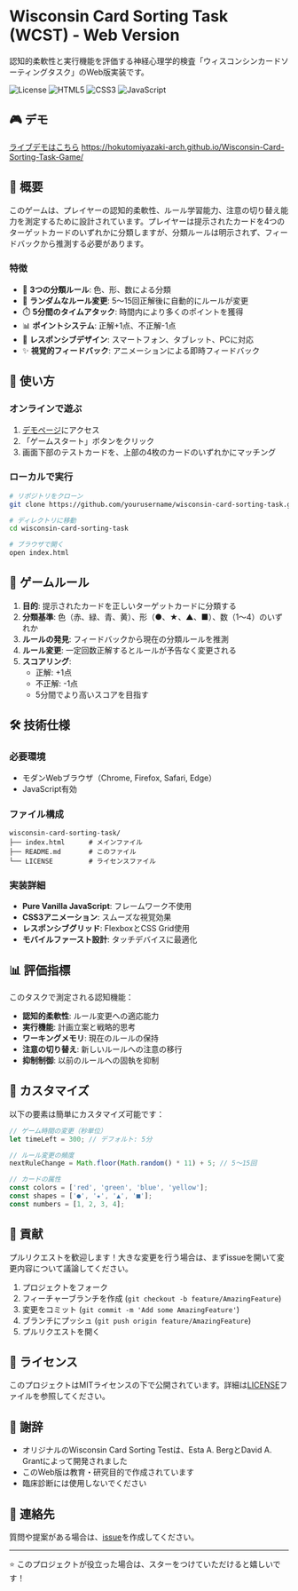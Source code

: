 # Wisconsin Card Sorting Task (WCST) - Web Version

認知的柔軟性と実行機能を評価する神経心理学的検査「ウィスコンシンカードソーティングタスク」のWeb版実装です。

![License](https://img.shields.io/badge/license-MIT-blue.svg)
![HTML5](https://img.shields.io/badge/HTML5-E34F26?logo=html5&logoColor=white)
![CSS3](https://img.shields.io/badge/CSS3-1572B6?logo=css3&logoColor=white)
![JavaScript](https://img.shields.io/badge/JavaScript-F7DF1E?logo=javascript&logoColor=black)

## 🎮 デモ

[ライブデモはこちら](#) <https://hokutomiyazaki-arch.github.io/Wisconsin-Card-Sorting-Task-Game/>

## 📝 概要

このゲームは、プレイヤーの認知的柔軟性、ルール学習能力、注意の切り替え能力を測定するために設計されています。プレイヤーは提示されたカードを4つのターゲットカードのいずれかに分類しますが、分類ルールは明示されず、フィードバックから推測する必要があります。

### 特徴

- 🎯 **3つの分類ルール**: 色、形、数による分類
- 🔄 **ランダムなルール変更**: 5〜15回正解後に自動的にルールが変更
- ⏱️ **5分間のタイムアタック**: 時間内により多くのポイントを獲得
- 📊 **ポイントシステム**: 正解+1点、不正解-1点
- 📱 **レスポンシブデザイン**: スマートフォン、タブレット、PCに対応
- ✨ **視覚的フィードバック**: アニメーションによる即時フィードバック

## 🚀 使い方

### オンラインで遊ぶ

1. [デモページ](#)にアクセス
2. 「ゲームスタート」ボタンをクリック
3. 画面下部のテストカードを、上部の4枚のカードのいずれかにマッチング

### ローカルで実行

```bash
# リポジトリをクローン
git clone https://github.com/yourusername/wisconsin-card-sorting-task.git

# ディレクトリに移動
cd wisconsin-card-sorting-task

# ブラウザで開く
open index.html
```

## 🎯 ゲームルール

1. **目的**: 提示されたカードを正しいターゲットカードに分類する
2. **分類基準**: 色（赤、緑、青、黄）、形（●、★、▲、■）、数（1〜4）のいずれか
3. **ルールの発見**: フィードバックから現在の分類ルールを推測
4. **ルール変更**: 一定回数正解するとルールが予告なく変更される
5. **スコアリング**: 
   - 正解: +1点
   - 不正解: -1点
   - 5分間でより高いスコアを目指す

## 🛠️ 技術仕様

### 必要環境

- モダンWebブラウザ（Chrome, Firefox, Safari, Edge）
- JavaScript有効

### ファイル構成

```
wisconsin-card-sorting-task/
├── index.html      # メインファイル
├── README.md       # このファイル
└── LICENSE         # ライセンスファイル
```

### 実装詳細

- **Pure Vanilla JavaScript**: フレームワーク不使用
- **CSS3アニメーション**: スムーズな視覚効果
- **レスポンシブグリッド**: FlexboxとCSS Grid使用
- **モバイルファースト設計**: タッチデバイスに最適化

## 📊 評価指標

このタスクで測定される認知機能：

- **認知的柔軟性**: ルール変更への適応能力
- **実行機能**: 計画立案と戦略的思考
- **ワーキングメモリ**: 現在のルールの保持
- **注意の切り替え**: 新しいルールへの注意の移行
- **抑制制御**: 以前のルールへの固執を抑制

## 🔧 カスタマイズ

以下の要素は簡単にカスタマイズ可能です：

```javascript
// ゲーム時間の変更（秒単位）
let timeLeft = 300; // デフォルト: 5分

// ルール変更の頻度
nextRuleChange = Math.floor(Math.random() * 11) + 5; // 5〜15回

// カードの属性
const colors = ['red', 'green', 'blue', 'yellow'];
const shapes = ['●', '★', '▲', '■'];
const numbers = [1, 2, 3, 4];
```

## 🤝 貢献

プルリクエストを歓迎します！大きな変更を行う場合は、まずissueを開いて変更内容について議論してください。

1. プロジェクトをフォーク
2. フィーチャーブランチを作成 (`git checkout -b feature/AmazingFeature`)
3. 変更をコミット (`git commit -m 'Add some AmazingFeature'`)
4. ブランチにプッシュ (`git push origin feature/AmazingFeature`)
5. プルリクエストを開く

## 📜 ライセンス

このプロジェクトはMITライセンスの下で公開されています。詳細は[LICENSE](LICENSE)ファイルを参照してください。

## 🙏 謝辞

- オリジナルのWisconsin Card Sorting Testは、Esta A. BergとDavid A. Grantによって開発されました
- このWeb版は教育・研究目的で作成されています
- 臨床診断には使用しないでください

## 📧 連絡先

質問や提案がある場合は、[issue](https://github.com/yourusername/wisconsin-card-sorting-task/issues)を作成してください。

---

⭐ このプロジェクトが役立った場合は、スターをつけていただけると嬉しいです！
